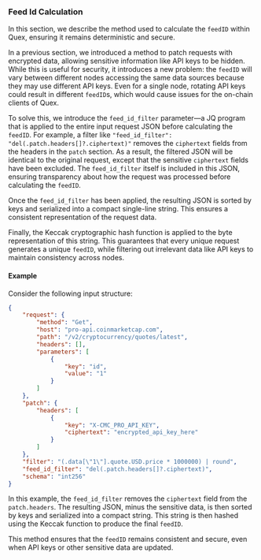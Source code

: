 ### Feed Id Calculation

In this section, we describe the method used to calculate the `feedID` within Quex, ensuring it remains deterministic and secure.

In a previous section, we introduced a method to patch requests with encrypted data, allowing sensitive information like API keys to be hidden. While this is useful for security, it introduces a new problem: the `feedID` will vary between different nodes accessing the same data sources because they may use different API keys. Even for a single node, rotating API keys could result in different `feedID`s, which would cause issues for the on-chain clients of Quex.

To solve this, we introduce the `feed_id_filter` parameter—a JQ program that is applied to the entire input request JSON before calculating the `feedID`. For example, a filter like `"feed_id_filter": "del(.patch.headers[]?.ciphertext)"` removes the `ciphertext` fields from the headers in the `patch` section. As a result, the filtered JSON will be identical to the original request, except that the sensitive `ciphertext` fields have been excluded. The `feed_id_filter` itself is included in this JSON, ensuring transparency about how the request was processed before calculating the `feedID`.

Once the `feed_id_filter` has been applied, the resulting JSON is sorted by keys and serialized into a compact single-line string. This ensures a consistent representation of the request data.

Finally, the Keccak cryptographic hash function is applied to the byte representation of this string. This guarantees that every unique request generates a unique `feedID`, while filtering out irrelevant data like API keys to maintain consistency across nodes.

#### Example

Consider the following input structure:

```json
{
    "request": {
        "method": "Get",
        "host": "pro-api.coinmarketcap.com",
        "path": "/v2/cryptocurrency/quotes/latest",
        "headers": [],
        "parameters": [
            {
                "key": "id",
                "value": "1"
            }
        ]
    },
    "patch": {
        "headers": [
            {
                "key": "X-CMC_PRO_API_KEY",
                "ciphertext": "encrypted_api_key_here"
            }
        ]
    },
    "filter": "(.data[\"1\"].quote.USD.price * 1000000) | round",
    "feed_id_filter": "del(.patch.headers[]?.ciphertext)",
    "schema": "int256"
}
```

In this example, the `feed_id_filter` removes the `ciphertext` field from the `patch.headers`. The resulting JSON, minus the sensitive data, is then sorted by keys and serialized into a compact string. This string is then hashed using the Keccak function to produce the final `feedID`.

This method ensures that the `feedID` remains consistent and secure, even when API keys or other sensitive data are updated.
